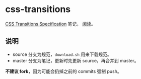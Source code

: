 # css-transitions

[CSS Transitions Specification](https://drafts.csswg.org/css-transitions/) 笔记，
[阅读](https://ynotes.github.io/css-transitions/)。

## 说明

- source 分支为规范，`download.sh` 用来下载规范。
- master 分支为笔记，更新时先更新 source，再合并到 master。

**不建议 fork**，因为可能会扔掉之前的 commits 强制 push。
